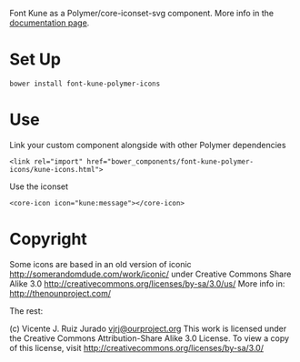 
Font Kune as a Polymer/core-iconset-svg component. More info in the [documentation page](https://vjrj.github.io/font-kune-polymer-icons/components/font-kune-polymer-icons/).


# Set Up

    bower install font-kune-polymer-icons

# Use

Link your custom component alongside with other Polymer dependencies

    <link rel="import" href="bower_components/font-kune-polymer-icons/kune-icons.html">

Use the iconset

    <core-icon icon="kune:message"></core-icon>

# Copyright 

Some icons are based in an old version of iconic 
http://somerandomdude.com/work/iconic/
under Creative Commons Share Alike 3.0
http://creativecommons.org/licenses/by-sa/3.0/us/
More info in: http://thenounproject.com/

The rest:

(c) Vicente J. Ruiz Jurado <vjrj@ourproject.org>
This work is licensed under the Creative Commons Attribution-Share Alike 3.0
License. To view a copy of this license, visit
http://creativecommons.org/licenses/by-sa/3.0/

